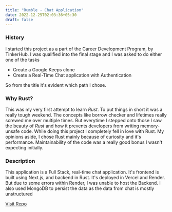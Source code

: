 ```yaml
---
title: "Rumble - Chat Application"
date: 2022-12-25T02:03:36+05:30
draft: false
---
```


### History

I started this project as a part of the Career Development Program, by TinkerHub. I was qualified into the final stage and I was asked to do either one of the tasks

+ Create a Google Keeps clone
+ Create a Real-Time Chat application with Authentication

So from the title it's evident which path I chose.

### Why Rust?

This was my very first attempt to learn *Rust*. To put things in short it was a really tough weekend. The concepts like borrow checker and lifetimes really screwed me over multiple times. But everytime I stepped onto those I saw the beauty of *Rust* and how it prevents developers from writing memory-unsafe code. While doing this project I completely fell in love with Rust. My opinions aside, I chose Rust mainly because of curiosity and it's performance. Maintainability of the code was a really good bonus I wasn't expecting initially.

### Description

This application is a Full Stack, real-time chat application. It's frontend is built using Next.js, and backend in Rust. It's deployed in Vercel and Render. But due to some errors within Render, I was unable to host the Backend. I also used MongoDB to persist the data as the data from chat is mostly unstructured

[Visit Repo](https://github.com/CyberFlaw/cdp-task2-submission)

